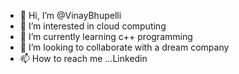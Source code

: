 - 👋 Hi, I’m @VinayBhupelli
- 👀 I’m interested in cloud computing
- 🌱 I’m currently learning c++ programming 
- 💞️ I’m looking to collaborate with a dream company
- 📫 How to reach me ...Linkedin

<!---
VinayBhupelli/VinayBhupelli is a ✨ special ✨ repository because its `README.md` (this file) appears on your GitHub profile.
You can click the Preview link to take a look at your changes.
--->

